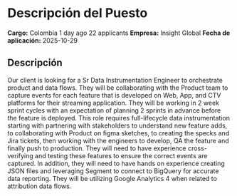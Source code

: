 # Descripción del Puesto

**Cargo:** Colombia  1 day ago  22 applicants
**Empresa:** Insight Global
**Fecha de aplicación:** 2025-10-29

## Descripción


Our client is looking for a Sr Data Instrumentation Engineer to orchestrate product and data flows. They will be collaborating with the Product team to capture events for each feature that is developed on Web, App, and CTV platforms for their streaming application. They will be working in 2 week sprint cycles with an expectation of planning 2 sprints in advance before the feature is deployed. This role requires full-lifecycle data instrumentation starting with partnering with stakeholders to understand new feature adds, to collaborating with Product on figma sketches, to creating the specks and Jira tickets, then working with the engineers to develop, QA the feature and finally push to production. They will need to have experience cross-verifying and testing these features to ensure the correct events are captured. In addition, they will need to have hands on experience creating JSON files and leveraging Segment to connect to BigQuery for accurate data reporting. They will be utilizing Google Analytics 4 when related to attribution data flows.

